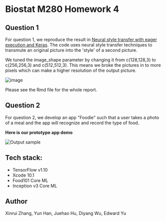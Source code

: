
# Biostat M280 Homework 4


## Question 1

For question 1, we reproduce the result in [Neural style transfer with eager execution and Keras](https://blogs.rstudio.com/tensorflow/posts/2018-09-10-eager-style-transfer/). The code uses neural style transfer techniques to transmute an original picture into the 'style' of a second picture.

We tuned the image_shape parameter by changing it from c(128,128,3) to c(256,256,3) and c(512,512,3). This means we broke the pictures in to more pixels which can make a higher resolution of the output picture. 


![image](https://github.com/dw6ja/biostatm280-winter2019-hw4/blob/develop/Q1/q1.png)


Please see the Rmd file for the whole report. 


## Question 2

For question 2, we develop an app "Foodie" such that a user takes a photo of a meal and the app will recognize and record the type of food. 

**Here is our prototype app demo**


![Output sample](https://github.com/dw6ja/biostatm280-winter2019-hw4/blob/develop/Foodie/Foodie%20Demo.gif)


## Tech stack:

* TensorFlow v1.10
* Xcode 10.1
* Food101 Core ML
* Inception v3 Core ML


## Author

Xinrui Zhang, Yun Han, Juehao Hu, Diyang Wu, Edward Yu
